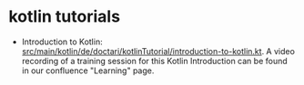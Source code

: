 # kotlin tutorials

- Introduction to Kotlin: [src/main/kotlin/de/doctari/kotlinTutorial/introduction-to-kotlin.kt](https://github.com/doctariDev/kotlin-tutorials/blob/main/src/main/kotlin/de/doctari/kotlinTutorial/introduction-to-kotlin.kt). 
A video recording of a training session for this Kotlin Introduction can be found in our confluence "Learning" page. 
